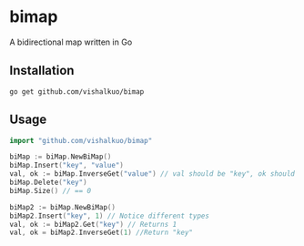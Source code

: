 # bimap
A bidirectional map written in Go

## Installation
```
go get github.com/vishalkuo/bimap
```

## Usage
```go
import "github.com/vishalkuo/bimap"

biMap := biMap.NewBiMap()
biMap.Insert("key", "value")
val, ok := biMap.InverseGet("value") // val should be "key", ok should be true
biMap.Delete("key")
biMap.Size() // == 0

biMap2 := biMap.NewBiMap()
biMap2.Insert("key", 1) // Notice different types
val, ok := biMap2.Get("key") // Returns 1
val, ok = biMap2.InverseGet(1) //Return "key"
```
